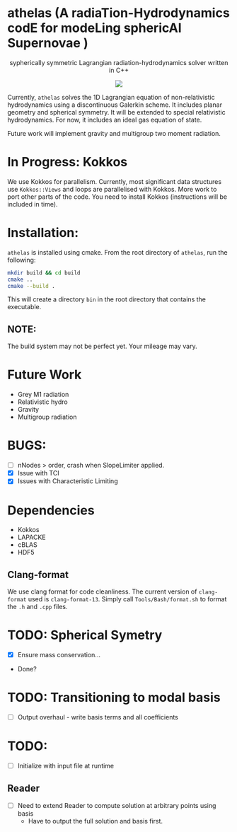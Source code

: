# athelas (A radiaTion-Hydrodynamics codE for modeLing sphericAl Supernovae )

<p align="center">sypherically symmetric Lagrangian radiation-hydrodynamics solver written in C++ </p>

<p align="center">
<a href="./LICENSE"><img src="https://img.shields.io/badge/license-GPL-blue.svg"></a>
</p>

Currently, `athelas` solves the 1D Lagrangian equation of non-relativistic hydrodynamics using a discontinuous Galerkin scheme. It includes planar geometry and spherical symmetry.
It will be extended to special relativistic hydrodynamics.
For now, it includes an ideal gas equation of state.

Future work will implement gravity and multigroup two moment radiation.


# In Progress: Kokkos
We use Kokkos for parallelism. 
Currently, most significant data structures use `Kokkos::Views` and loops are parallelised with Kokkos.
More work to port other parts of the code.
You need to install Kokkos (instructions will be included in time).

# Installation:
`athelas` is installed using cmake. From the root directory of `athelas`, run the following:

```sh
mkdir build && cd build
cmake ..
cmake --build .
```

This will create a directory `bin` in the root directory that contains the executable.

## NOTE: 
The build system may not be perfect yet. Your mileage may vary.


# Future Work

- Grey M1 radiation
- Relativistic hydro
- Gravity
- Multigroup radiation


# BUGS: 
- [ ] nNodes > order, crash when SlopeLimiter applied.
- [x] Issue with TCI
- [x] Issues with Characteristic Limiting

# Dependencies
* Kokkos
* LAPACKE
* cBLAS
* HDF5


## Clang-format

We use clang format for code cleanliness. 
The current version of `clang-format` used is `clang-format-13`.
Simply call `Tools/Bash/format.sh` to format the `.h` and `.cpp` files.


# TODO: Spherical Symetry
 - [x] Ensure mass conservation...
 - Done?


# TODO: Transitioning to modal basis
 - [ ] Output overhaul - write basis terms and all coefficients

# TODO:
 - [ ] Initialize with input file at runtime

## Reader
 - [ ] Need to extend Reader to compute solution at arbitrary points using basis
    - Have to output the full solution and basis first.